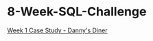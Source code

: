# 8-Week-SQL-Challenge

[Week 1 Case Study  -  Danny's Diner](https://github.com/analyst-mark/8-Week-SQL-Challenge/blob/main/Case%20Study%20%231%20Danny's%20Diner/Week%201%20Case%20Study%20%20-%20%20Danny's%20Diner.md)
